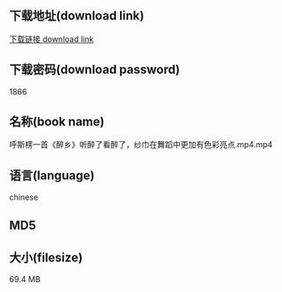## 下载地址(download link)
[下载链接 download link](https://tutu365.netlify.app/?s=%E5%91%BC%E6%96%AF%E6%A5%9E%E4%B8%80%E9%A6%96%E3%80%8A%E9%86%89%E4%B9%A1%E3%80%8B%E5%90%AC%E9%86%89%E4%BA%86%E7%9C%8B%E9%86%89%E4%BA%86%EF%BC%8C%E7%BA%B1%E5%B7%BE%E5%9C%A8%E8%88%9E%E8%B9%88%E4%B8%AD%E6%9B%B4%E5%8A%A0%E6%9C%89%E8%89%B2%E5%BD%A9%E4%BA%AE%E7%82%B9.mp4)

## 下载密码(download password)
1866

## 名称(book name)
呼斯楞一首《醉乡》听醉了看醉了，纱巾在舞蹈中更加有色彩亮点.mp4.mp4

## 语言(language)
chinese

## MD5


## 大小(filesize)
69.4 MB

